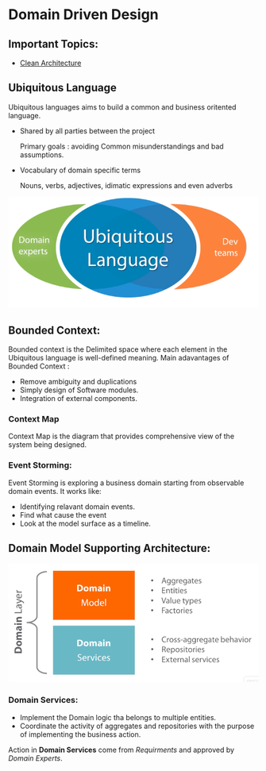 # Domain Driven Design

## Important Topics:
- [Clean Architecture](https://github.com/milindchavan12/DomainDriven/tree/master/CleanArchitecture)

## Ubiquitous Language
Ubiquitous languages aims to build a common and business oritented language. 
- Shared by all parties between the project 

    Primary goals : avoiding Common misunderstandings and bad assumptions.
- Vocabulary of domain specific terms
   
    Nouns, verbs, adjectives, idimatic expressions and even adverbs

![alt text](https://github.com/milindchavan12/DomainDriven/blob/master/Ubiquitous.png)

## Bounded Context:
Bounded context is the Delimited space where each element in the Ubiquitous language is well-defined meaning.
Main adavantages of Bounded Context :
- Remove ambiguity and duplications
- Simply design of Software modules.
- Integration of external components.

### Context Map
Context Map is the diagram that provides comprehensive view of the system being designed.

### Event Storming:
Event Storming is exploring a business domain starting from observable domain events. It works like:
- Identifying relavant domain events.
- Find what cause the event
- Look at the model surface as a timeline.

## Domain Model Supporting Architecture:

![alt text](https://github.com/milindchavan12/DomainDriven/blob/master/assets/DomainModelArchitecture.png)

### Domain Services:
- Implement the Domain logic tha belongs to multiple entities.
- Coordinate the activity of aggregates and repositories with the purpose of implementing the business action.

Action in **Domain Services** come from *Requirments* and approved by *Domain Experts*.
